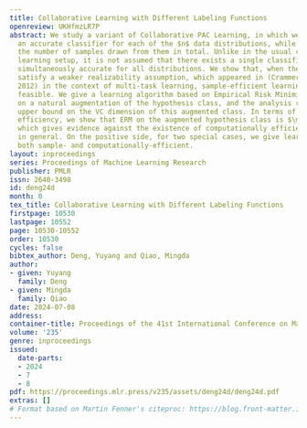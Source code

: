 ```yaml
---
title: Collaborative Learning with Different Labeling Functions
openreview: UKHfmzLR7P
abstract: We study a variant of Collaborative PAC Learning, in which we aim to learn
  an accurate classifier for each of the $n$ data distributions, while minimizing
  the number of samples drawn from them in total. Unlike in the usual collaborative
  learning setup, it is not assumed that there exists a single classifier that is
  simultaneously accurate for all distributions. We show that, when the data distributions
  satisfy a weaker realizability assumption, which appeared in (Crammer & Mansour,
  2012) in the context of multi-task learning, sample-efficient learning is still
  feasible. We give a learning algorithm based on Empirical Risk Minimization (ERM)
  on a natural augmentation of the hypothesis class, and the analysis relies on an
  upper bound on the VC dimension of this augmented class. In terms of the computational
  efficiency, we show that ERM on the augmented hypothesis class is $\mathsf{NP}$-hard,
  which gives evidence against the existence of computationally efficient learners
  in general. On the positive side, for two special cases, we give learners that are
  both sample- and computationally-efficient.
layout: inproceedings
series: Proceedings of Machine Learning Research
publisher: PMLR
issn: 2640-3498
id: deng24d
month: 0
tex_title: Collaborative Learning with Different Labeling Functions
firstpage: 10530
lastpage: 10552
page: 10530-10552
order: 10530
cycles: false
bibtex_author: Deng, Yuyang and Qiao, Mingda
author:
- given: Yuyang
  family: Deng
- given: Mingda
  family: Qiao
date: 2024-07-08
address:
container-title: Proceedings of the 41st International Conference on Machine Learning
volume: '235'
genre: inproceedings
issued:
  date-parts:
  - 2024
  - 7
  - 8
pdf: https://proceedings.mlr.press/v235/assets/deng24d/deng24d.pdf
extras: []
# Format based on Martin Fenner's citeproc: https://blog.front-matter.io/posts/citeproc-yaml-for-bibliographies/
---
```

